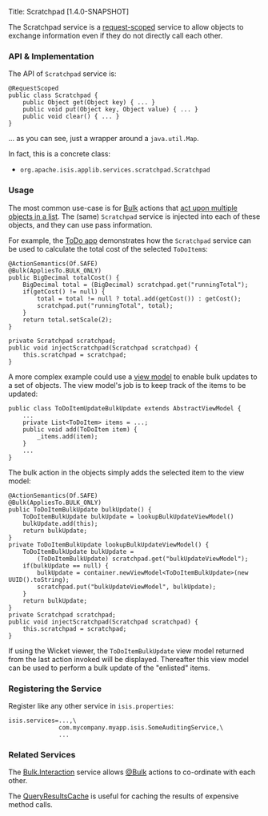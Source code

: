 Title: Scratchpad [1.4.0-SNAPSHOT]

The Scratchpad service is a [request-scoped](../../applib-guide/domain-services/how-to-09-020-How-to-write-a-typical-domain-service.html) service to allow objects to exchange information even if they do not directly call each other.

### API & Implementation

The API of `Scratchpad` service is:

    @RequestScoped
    public class Scratchpad {
        public Object get(Object key) { ... }
        public void put(Object key, Object value) { ... }
        public void clear() { ... }
    }

... as you can see, just a wrapper around a `java.util.Map`.

In fact, this is a concrete class:

* `org.apache.isis.applib.services.scratchpad.Scratchpad`

### Usage

The most common use-case is for [Bulk](../../applib-guide/reference/recognized-annotations/Bulk.html) actions that [act upon multiple objects in a list](../../applib-guide/how-tos/how-to-01-065-How-to-add-an-action-to-be-called-on-every-object-in-a-list.html).  The (same) `Scratchpad` service is injected into each of these objects, and they can use pass information.

For example, the [ToDo app](../../getting-started/quickstart-archetype.html) demonstrates how the `Scratchpad` service can be used to calculate the total cost of the selected `ToDoItem`s:

    @ActionSemantics(Of.SAFE)
    @Bulk(AppliesTo.BULK_ONLY)
    public BigDecimal totalCost() {
        BigDecimal total = (BigDecimal) scratchpad.get("runningTotal");
        if(getCost() != null) {
            total = total != null ? total.add(getCost()) : getCost();
            scratchpad.put("runningTotal", total);
        }
        return total.setScale(2);
    }

    private Scratchpad scratchpad;
    public void injectScratchpad(Scratchpad scratchpad) {
        this.scratchpad = scratchpad;
    }

A more complex example could use a [view model](../../applib-guide/how-tos/how-to-write-a-view-model.html) to enable bulk updates to a set of objects.  The view model's job is to keep track of the items to be updated:

    public class ToDoItemUpdateBulkUpdate extends AbstractViewModel { 
        ...
        private List<ToDoItem> items = ...;
        public void add(ToDoItem item) {
            _items.add(item);
        }
        ...
    }

The bulk action in the objects simply adds the selected item to the view model:

    @ActionSemantics(Of.SAFE)
    @Bulk(AppliesTo.BULK_ONLY)
    public ToDoItemBulkUpdate bulkUpdate() {
        ToDoItemBulkUpdate bulkUpdate = lookupBulkUpdateViewModel() 
        bulkUpdate.add(this);
        return bulkUpdate;
    }
    private ToDoItemBulkUpdate lookupBulkUpdateViewModel() {
        ToDoItemBulkUpdate bulkUpdate = 
            (ToDoItemBulkUpdate) scratchpad.get("bulkUpdateViewModel");
        if(bulkUpdate == null) {
            bulkUpdate = container.newViewModel<ToDoItemBulkUpdate>(new UUID().toString);
            scratchpad.put("bulkUpdateViewModel", bulkUpdate);
        }
        return bulkUpdate;
    }
    private Scratchpad scratchpad;
    public void injectScratchpad(Scratchpad scratchpad) {
        this.scratchpad = scratchpad;
    }
 
If using the Wicket viewer, the `ToDoItemBulkUpdate` view model returned from the last action invoked will be displayed.  Thereafter this view model can be used to perform a bulk update of the "enlisted" items.


### Registering the Service

Register like any other service in `isis.properties`:

    isis.services=...,\
                  com.mycompany.myapp.isis.SomeAuditingService,\
                  ...

### Related Services

The [Bulk.Interaction](./bulk-interaction.html) service allows [@Bulk](../../applib-guide/reference/recognized-annotations/Bulk.html) actions to co-ordinate with each other.

The [QueryResultsCache](./query-results-cache.html) is useful for caching the results of expensive method calls.

